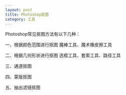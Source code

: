 ```yaml
---
layout: post
title: Photoshop抠图
category: 工具
---
```

Photoshop常见抠图方法有以下几种：

一、根据颜色范围进行抠图
魔棒工具、魔术橡皮擦工具

二、根据几何形状进行抠图
选框工具、套索工具、路径工具

三、通道抠图

四、蒙版抠图

五、抽出滤镜抠图




